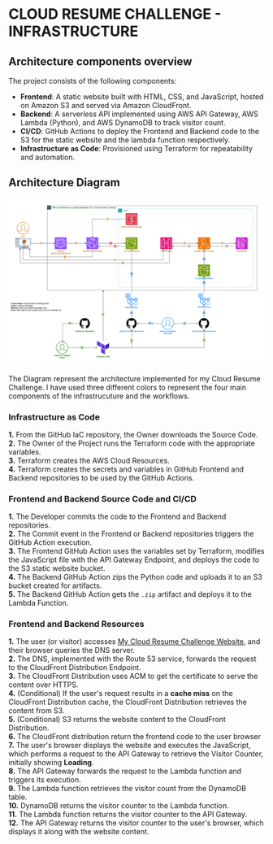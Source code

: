# CLOUD RESUME CHALLENGE - INFRASTRUCTURE

## Architecture components overview

The project consists of the following components:

- **Frontend**: A static website built with HTML, CSS, and JavaScript, hosted on Amazon S3 and served via Amazon CloudFront.
- **Backend**: A serverless API implemented using AWS API Gateway, AWS Lambda (Python), and AWS DynamoDB to track visitor count.
- **CI/CD**: GitHub Actions to deploy the Frontend and Backend code to the S3 for the static website and the lambda function respectively.
- **Infrastructure as Code**: Provisioned using Terraform for repeatability and automation.

## Architecture Diagram

![Architecture-diagram](../images/cloud-resume-challenge-infrastructure-diagram.png)

The Diagram represent the architecture implemented for my Cloud Resume Challenge. 
I have used three different colors to represent the four main components of the infrastrucuture and the workflows.

### Infrastructure as Code

**1.** From the GitHub IaC repository, the Owner downloads the Source Code.  
**2.** The Owner of the Project runs the Terraform code with the appropriate variables.  
**3.** Terraform creates the AWS Cloud Resources.  
**4.** Terraform creates the secrets and variables in GitHub Frontend and Backend repositories to be used by the GitHub Actions.  

### Frontend and Backend Source Code and CI/CD  

**1.** The Developer commits the code to the Frontend and Backend repositories.  
**2.** The Commit event in the Frontend or Backend repositories triggers the GitHub Action execution.  
**3.** The Frontend GitHub Action uses the variables set by Terraform, modifies the JavaScript file with the API Gateway Endpoint, and deploys the code to the S3 static website bucket.  
**4.** The Backend GitHub Action zips the Python code and uploads it to an S3 bucket created for artifacts.  
**5.** The Backend GitHub Action gets the `.zip` artifact and deploys it to the Lambda Function.  

### Frontend and Backend Resources  

**1.**  The user (or visitor) accesses [My Cloud Resume Challenge Website](https://gianlucapoddighe.com/), and their browser queries the DNS server.  
**2.**  The DNS, implemented with the Route 53 service, forwards the request to the CloudFront Distribution Endpoint.  
**3.**  The CloudFront Distribution uses ACM to get the certificate to serve the content over HTTPS.  
**4.**  (Conditional) If the user's request results in a **cache miss** on the CloudFront Distribution cache, the CloudFront Distribution retrieves the content from S3.  
**5.**  (Conditional) S3 returns the website content to the CloudFront Distribution.  
**6.**  The CloudFront distribution return the frontend code to the user browser
**7.**  The user's browser displays the website and executes the JavaScript, which performs a request to the API Gateway to retrieve the Visitor Counter, initially showing **Loading**.  
**8.**  The API Gateway forwards the request to the Lambda function and triggers its execution.  
**9.**  The Lambda function retrieves the visitor count from the DynamoDB table.  
**10.** DynamoDB returns the visitor counter to the Lambda function.  
**11.** The Lambda function returns the visitor counter to the API Gateway.  
**12.** The API Gateway returns the visitor counter to the user's browser, which displays it along with the website content.  